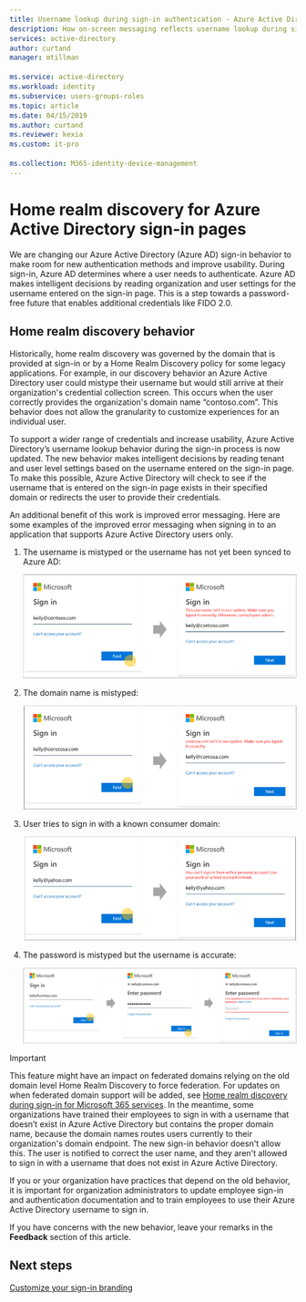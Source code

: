 ```yaml
---
title: Username lookup during sign-in authentication - Azure Active Directory | Microsoft Docs
description: How on-screen messaging reflects username lookup during sign-in 
services: active-directory
author: curtand
manager: mtillman

ms.service: active-directory
ms.workload: identity
ms.subservice: users-groups-roles
ms.topic: article
ms.date: 04/15/2019
ms.author: curtand
ms.reviewer: kexia
ms.custom: it-pro

ms.collection: M365-identity-device-management
---
```


# Home realm discovery for Azure Active Directory sign-in pages

We are changing our Azure Active Directory (Azure AD) sign-in behavior to make room for new authentication methods and improve usability. During sign-in, Azure AD determines where a user needs to authenticate. Azure AD makes intelligent decisions by reading organization and user settings for the username entered on the sign-in page. This is a step towards a password-free future that enables additional credentials like FIDO 2.0.

## Home realm discovery behavior

Historically, home realm discovery was governed by the domain that is provided at sign-in or by a Home Realm Discovery policy for some legacy applications. For example, in our discovery behavior an Azure Active Directory user could mistype their username but would still arrive at their organization's credential collection screen. This occurs when the user correctly provides the organization's domain name “contoso.com”. This behavior does not allow the granularity to customize experiences for an individual user.

To support a wider range of credentials and increase usability, Azure Active Directory’s username lookup behavior during the sign-in process is now updated. The new behavior makes intelligent decisions by reading tenant and user level settings based on the username entered on the sign-in page. To make this possible, Azure Active Directory will check to see if the username that is entered on the sign-in page exists in their specified domain or redirects the user to provide their credentials.

An additional benefit of this work is improved error messaging. Here are some examples of the improved error messaging when signing in to an application that supports Azure Active Directory users only.

1. The username is mistyped or the username has not yet been synced to Azure AD:
  
    ![the username is mistyped or not found](./media/signin-realm-discovery/typo-username.png)
  
2. The domain name is mistyped:
  
    ![the domain name is mistyped or not found](./media/signin-realm-discovery/typo-domain.png)
  
3. User tries to sign in with a known consumer domain:
  
    ![sign-in with a known consumer domain](./media/signin-realm-discovery/consumer-domain.png)
  
4. The password is mistyped but the username is accurate:  
  
    ![password is mistyped with good username](./media/signin-realm-discovery/incorrect-password.png)
  
> [!IMPORTANT]
> This feature might have an impact on federated domains relying on the old domain level Home Realm Discovery to force federation. For updates on when federated domain support will be added, see [Home realm discovery during sign-in for Microsoft 365 services](https://azure.microsoft.com/en-us/updates/signin-hrd/). In the meantime, some organizations have trained their employees to sign in with a username that doesn’t exist in Azure Active Directory but contains the proper domain name, because the domain names routes users currently to their organization's domain endpoint. The new sign-in behavior doesn't allow this. The user is notified to correct the user name, and they aren't allowed to sign in with a username that does not exist in Azure Active Directory.
>
> If you or your organization have practices that depend on the old behavior, it is important for organization administrators to update employee sign-in and authentication documentation and to train employees to use their Azure Active Directory username to sign in.
  
If you have concerns with the new behavior, leave your remarks in the **Feedback** section of this article.  

## Next steps

[Customize your sign-in branding](../fundamentals/add-custom-domain.md)